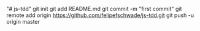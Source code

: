 "# js-tdd"  git init git add README.md git commit -m "first commit" git remote add origin https://github.com/felipefschwade/js-tdd.git git push -u origin master
